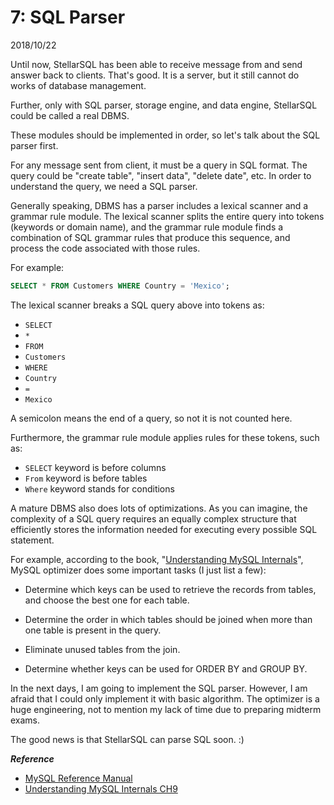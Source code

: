 # 7: SQL Parser

2018/10/22

Until now, StellarSQL has been able to receive message from and send answer back to clients. That's good. It is a server, but it still cannot do works of database management.

Further, only with SQL parser, storage engine, and data engine, StellarSQL could be called a real DBMS.

These modules should be implemented in order, so let's talk about the SQL parser first.

For any message sent from client, it must be a query in SQL format. The query could be "create table", "insert data", "delete date", etc. In order to understand the query, we need a SQL parser.

Generally speaking, DBMS has a parser includes a lexical scanner and a grammar rule module. The lexical scanner splits the entire query into tokens (keywords or domain name), and the grammar rule module finds a combination of SQL grammar rules that produce this sequence, and process the code associated with those rules.

For example:

```sql
SELECT * FROM Customers WHERE Country = 'Mexico';
```

The lexical scanner breaks a SQL query above into tokens as:

- `SELECT`
- `*`
- `FROM`
- `Customers`
- `WHERE`
- `Country`
- `=`
- `Mexico`

A semicolon means the end of a query, so not it is not counted here.

Furthermore, the grammar rule module applies rules for these tokens, such as:

- `SELECT` keyword is before columns
- `From` keyword is before tables
- `Where` keyword stands for conditions

A mature DBMS also does lots of optimizations. As you can imagine, the complexity of a SQL query requires an equally complex structure that efficiently stores the information needed for executing every possible SQL statement.

For example, according to the book, "[Understanding MySQL Internals](https://www.safaribooksonline.com/library/view/understanding-mysql-internals/0596009577/ch09s02.html)", MySQL optimizer does some important tasks (I just list a few):

- Determine which keys can be used to retrieve the records from tables, and choose the best one for each table.

- Determine the order in which tables should be joined when more than one table is present in the query.

- Eliminate unused tables from the join.

- Determine whether keys can be used for ORDER BY and GROUP BY.

In the next days, I am going to implement the SQL parser. However, I am afraid that I could only implement it with basic algorithm. The optimizer is a huge engineering, not to mention my lack of time due to preparing midterm exams.

The good news is that StellarSQL can parse SQL soon. :)

***Reference***

- [MySQL Reference Manual](https://dev.mysql.com/doc/refman/8.0/en)
- [Understanding MySQL Internals CH9](https://www.safaribooksonline.com/library/view/understanding-mysql-internals/0596009577/ch09.html)